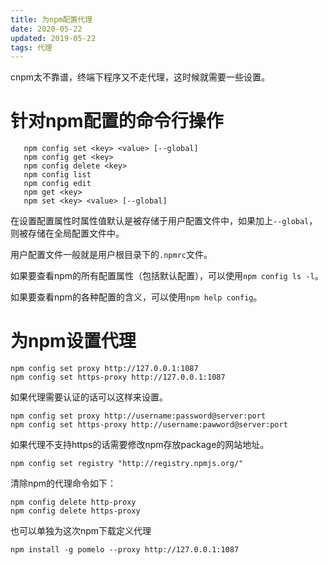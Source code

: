 ```yaml
---
title: 为npm配置代理
date: 2020-05-22
updated: 2019-05-22
tags: 代理
---
```

cnpm太不靠谱，终端下程序又不走代理，这时候就需要一些设置。

<!-- more -->

# 针对npm配置的命令行操作

```shell script
   npm config set <key> <value> [--global]
   npm config get <key>
   npm config delete <key>
   npm config list
   npm config edit
   npm get <key>
   npm set <key> <value> [--global]
```
在设置配置属性时属性值默认是被存储于用户配置文件中，如果加上`--global`，则被存储在全局配置文件中。

用户配置文件一般就是用户根目录下的`.npmrc`文件。

如果要查看npm的所有配置属性（包括默认配置），可以使用`npm config ls -l`。

如果要查看npm的各种配置的含义，可以使用`npm help config`。

# 为npm设置代理

```shell script
npm config set proxy http://127.0.0.1:1087
npm config set https-proxy http://127.0.0.1:1087
```

如果代理需要认证的话可以这样来设置。
```shell script
npm config set proxy http://username:password@server:port
npm config set https-proxy http://username:pawword@server:port
```

如果代理不支持https的话需要修改npm存放package的网站地址。
```shell script
npm config set registry "http://registry.npmjs.org/"
```

清除npm的代理命令如下：
```shell script
npm config delete http-proxy
npm config delete https-proxy
```

也可以单独为这次npm下载定义代理
```shell script
npm install -g pomelo --proxy http://127.0.0.1:1087
```
